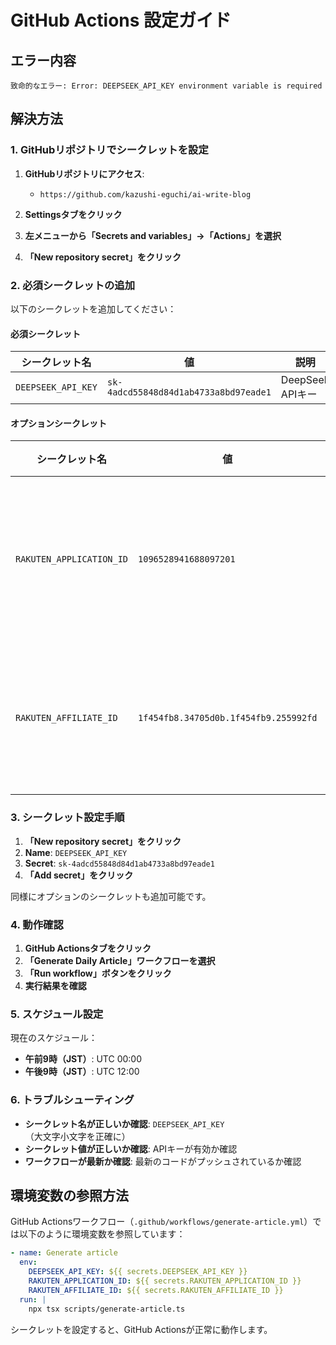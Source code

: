 # GitHub Actions 設定ガイド

## エラー内容
```
致命的なエラー: Error: DEEPSEEK_API_KEY environment variable is required
```

## 解決方法

### 1. GitHubリポジトリでシークレットを設定

1. **GitHubリポジトリにアクセス**:
   - `https://github.com/kazushi-eguchi/ai-write-blog`

2. **Settingsタブをクリック**

3. **左メニューから「Secrets and variables」→「Actions」を選択**

4. **「New repository secret」をクリック**

### 2. 必須シークレットの追加

以下のシークレットを追加してください：

#### 必須シークレット
| シークレット名 | 値 | 説明 |
|---------------|-----|------|
| `DEEPSEEK_API_KEY` | `sk-4adcd55848d84d1ab4733a8bd97eade1` | DeepSeek APIキー |

#### オプションシークレット
| シークレット名 | 値 | 説明 |
|---------------|-----|------|
| `RAKUTEN_APPLICATION_ID` | `1096528941688097201` | 楽天アプリケーションID |
| `RAKUTEN_AFFILIATE_ID` | `1f454fb8.34705d0b.1f454fb9.255992fd` | 楽天アフィリエイトID |

### 3. シークレット設定手順

1. **「New repository secret」をクリック**
2. **Name**: `DEEPSEEK_API_KEY`
3. **Secret**: `sk-4adcd55848d84d1ab4733a8bd97eade1`
4. **「Add secret」をクリック**

同様にオプションのシークレットも追加可能です。

### 4. 動作確認

1. **GitHub Actionsタブをクリック**
2. **「Generate Daily Article」ワークフローを選択**
3. **「Run workflow」ボタンをクリック**
4. **実行結果を確認**

### 5. スケジュール設定

現在のスケジュール：
- **午前9時（JST）**: UTC 00:00
- **午後9時（JST）**: UTC 12:00

### 6. トラブルシューティング

- **シークレット名が正しいか確認**: `DEEPSEEK_API_KEY`（大文字小文字を正確に）
- **シークレット値が正しいか確認**: APIキーが有効か確認
- **ワークフローが最新か確認**: 最新のコードがプッシュされているか確認

## 環境変数の参照方法

GitHub Actionsワークフロー（`.github/workflows/generate-article.yml`）では以下のように環境変数を参照しています：

```yaml
- name: Generate article
  env:
    DEEPSEEK_API_KEY: ${{ secrets.DEEPSEEK_API_KEY }}
    RAKUTEN_APPLICATION_ID: ${{ secrets.RAKUTEN_APPLICATION_ID }}
    RAKUTEN_AFFILIATE_ID: ${{ secrets.RAKUTEN_AFFILIATE_ID }}
  run: |
    npx tsx scripts/generate-article.ts
```

シークレットを設定すると、GitHub Actionsが正常に動作します。